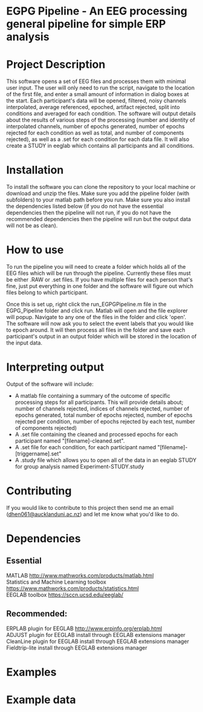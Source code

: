 # EGPG Pipeline - An EEG processing general pipeline for simple ERP analysis

# Project Description

This software opens a set of EEG files and processes them with minimal user input. The user will only need to run the script, navigate to the location of the first file, and enter a small amount of information in dialog boxes at the start. Each participant's data will be opened, filtered, noisy channels interpolated, average referenced, epoched, artifact rejected, split into conditions and averaged for each condition. The software will output details about the results of various steps of the processing (number and identity of interpolated channels, number of epochs generated, number of epochs rejected for each condition as well as total, and number of components rejected), as well as a .set for each condition for each data file. It will also create a STUDY in eeglab which contains all participants and all conditions.

# Installation

To install the software you can clone the repository to your local machine or download and unzip the files. Make sure you add the pipeline folder (with subfolders) to your matlab path before you run. Make sure you also install the dependencies listed below (if you do not have the essential dependencies then the pipeline will not run, if you do not have the recommended dependencies then the pipeline will run but the output data will not be as clean).

# How to use

To run the pipeline you will need to create a folder which holds all of the EEG files which will be run through the pipeline. Currently these files must be either .RAW or .set files. If you have multiple files for each person that's fine, just put everything in one folder and the software will figure out which files belong to which participant.

Once this is set up, right click the run_EGPGPipeline.m file in the EGPG_Pipeline folder and click run. Matlab will open and the file explorer will popup. Navigate to any one of the files in the folder and click 'open'. The software will now ask you to select the event labels that you would like to epoch around. It will then process all files in the folder and save each participant's output in an output folder which will be stored in the location of the input data.

# Interpreting output

Output of the software will include:
- A matlab file containing a summary of the outcome of specific processing steps for all participants. This will provide details about; number of channels rejected, indices of channels rejected, number of epochs generated, total number of epochs rejected, number of epochs rejected per condition, number of epochs rejected by each test, number of components rejected)
- A .set file containing the cleaned and processed epochs for each participant named "[filename]-cleaned.set".
- A .set file for each condition, for each participant named "[filename]-[triggername].set"
- A .study file which allows you to open all of the data in an eeglab STUDY for group analysis named Experiment-STUDY.study

# Contributing

If you would like to contribute to this project then send me an email (dhen061@aucklanduni.ac.nz) and let me know what you'd like to do.

# Dependencies

## Essential
MATLAB                                    http://www.mathworks.com/products/matlab.html  
Statistics and Machine Learning toolbox   https://www.mathworks.com/products/statistics.html  
EEGLAB toolbox                            https://sccn.ucsd.edu/eeglab/  

## Recommended:
ERPLAB plugin for EEGLAB                  http://www.erpinfo.org/erplab.html  
ADJUST plugin for EEGLAB                  install through EEGLAB extensions manager  
CleanLine plugin for EEGLAB               install through EEGLAB extensions manager  
Fieldtrip-lite                            install through EEGLAB extensions manager  

# Examples



# Example data
